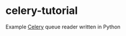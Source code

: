 # celery-tutorial

Example [Celery][celery] queue reader written in Python


[celery]: http://docs.celeryproject.org